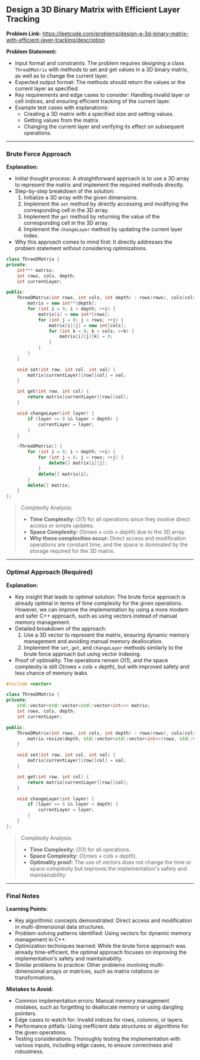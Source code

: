## Design a 3D Binary Matrix with Efficient Layer Tracking
**Problem Link:** https://leetcode.com/problems/design-a-3d-binary-matrix-with-efficient-layer-tracking/description

**Problem Statement:**
- Input format and constraints: The problem requires designing a class `ThreeDMatrix` with methods to set and get values in a 3D binary matrix, as well as to change the current layer.
- Expected output format: The methods should return the values or the current layer as specified.
- Key requirements and edge cases to consider: Handling invalid layer or cell indices, and ensuring efficient tracking of the current layer.
- Example test cases with explanations:
  - Creating a 3D matrix with a specified size and setting values.
  - Getting values from the matrix.
  - Changing the current layer and verifying its effect on subsequent operations.

---

### Brute Force Approach

**Explanation:**
- Initial thought process: A straightforward approach is to use a 3D array to represent the matrix and implement the required methods directly.
- Step-by-step breakdown of the solution:
  1. Initialize a 3D array with the given dimensions.
  2. Implement the `set` method by directly accessing and modifying the corresponding cell in the 3D array.
  3. Implement the `get` method by returning the value of the corresponding cell in the 3D array.
  4. Implement the `changeLayer` method by updating the current layer index.
- Why this approach comes to mind first: It directly addresses the problem statement without considering optimizations.

```cpp
class ThreeDMatrix {
private:
    int*** matrix;
    int rows, cols, depth;
    int currentLayer;

public:
    ThreeDMatrix(int rows, int cols, int depth) : rows(rows), cols(cols), depth(depth), currentLayer(0) {
        matrix = new int**[depth];
        for (int i = 0; i < depth; ++i) {
            matrix[i] = new int*[rows];
            for (int j = 0; j < rows; ++j) {
                matrix[i][j] = new int[cols];
                for (int k = 0; k < cols; ++k) {
                    matrix[i][j][k] = 0;
                }
            }
        }
    }

    void set(int row, int col, int val) {
        matrix[currentLayer][row][col] = val;
    }

    int get(int row, int col) {
        return matrix[currentLayer][row][col];
    }

    void changeLayer(int layer) {
        if (layer >= 0 && layer < depth) {
            currentLayer = layer;
        }
    }

    ~ThreeDMatrix() {
        for (int i = 0; i < depth; ++i) {
            for (int j = 0; j < rows; ++j) {
                delete[] matrix[i][j];
            }
            delete[] matrix[i];
        }
        delete[] matrix;
    }
};
```

> Complexity Analysis:
> - **Time Complexity:** $O(1)$ for all operations since they involve direct access or simple updates.
> - **Space Complexity:** $O(rows \times cols \times depth)$ due to the 3D array.
> - **Why these complexities occur:** Direct access and modification operations are constant time, and the space is dominated by the storage required for the 3D matrix.

---

### Optimal Approach (Required)

**Explanation:**
- Key insight that leads to optimal solution: The brute force approach is already optimal in terms of time complexity for the given operations. However, we can improve the implementation by using a more modern and safer C++ approach, such as using vectors instead of manual memory management.
- Detailed breakdown of the approach:
  1. Use a 3D vector to represent the matrix, ensuring dynamic memory management and avoiding manual memory deallocation.
  2. Implement the `set`, `get`, and `changeLayer` methods similarly to the brute force approach but using vector indexing.
- Proof of optimality: The operations remain $O(1)$, and the space complexity is still $O(rows \times cols \times depth)$, but with improved safety and less chance of memory leaks.

```cpp
#include <vector>

class ThreeDMatrix {
private:
    std::vector<std::vector<std::vector<int>>> matrix;
    int rows, cols, depth;
    int currentLayer;

public:
    ThreeDMatrix(int rows, int cols, int depth) : rows(rows), cols(cols), depth(depth), currentLayer(0) {
        matrix.resize(depth, std::vector<std::vector<int>>(rows, std::vector<int>(cols, 0)));
    }

    void set(int row, int col, int val) {
        matrix[currentLayer][row][col] = val;
    }

    int get(int row, int col) {
        return matrix[currentLayer][row][col];
    }

    void changeLayer(int layer) {
        if (layer >= 0 && layer < depth) {
            currentLayer = layer;
        }
    }
};
```

> Complexity Analysis:
> - **Time Complexity:** $O(1)$ for all operations.
> - **Space Complexity:** $O(rows \times cols \times depth)$.
> - **Optimality proof:** The use of vectors does not change the time or space complexity but improves the implementation's safety and maintainability.

---

### Final Notes

**Learning Points:**
- Key algorithmic concepts demonstrated: Direct access and modification in multi-dimensional data structures.
- Problem-solving patterns identified: Using vectors for dynamic memory management in C++.
- Optimization techniques learned: While the brute force approach was already time-efficient, the optimal approach focuses on improving the implementation's safety and maintainability.
- Similar problems to practice: Other problems involving multi-dimensional arrays or matrices, such as matrix rotations or transformations.

**Mistakes to Avoid:**
- Common implementation errors: Manual memory management mistakes, such as forgetting to deallocate memory or using dangling pointers.
- Edge cases to watch for: Invalid indices for rows, columns, or layers.
- Performance pitfalls: Using inefficient data structures or algorithms for the given operations.
- Testing considerations: Thoroughly testing the implementation with various inputs, including edge cases, to ensure correctness and robustness.